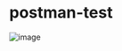 # postman-test
![image](https://github.com/user-attachments/assets/1f6f55e7-f864-4f3f-8df1-811af0d0bbfa)
